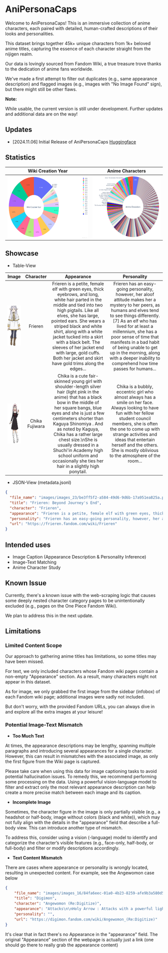 # AniPersonaCaps

Welcome to AniPersonaCaps! This is an immersive collection of anime characters, each paired with detailed, human-crafted descriptions of their looks and personalities.

This dataset brings together 45k+ unique characters from 1k+ beloved anime titles, capturing the essence of each character straight from the nijigen realm.

Our data is lovingly sourced from Fandom Wiki, a true treasure trove thanks to the dedication of anime fans worldwide.

We've made a first attempt to filter out duplicates (e.g., same appearance description) and flagged images (e.g., images with "No Image Found" sign), but there might still be other flaws.

**Note:**

While usable, the current version is still under development. Further updates and additional data are on the way!

## Updates

- [2024.11.06] Initial Release of AniPersonaCaps [Huggingface](https://huggingface.co/datasets/mrzjy/AniPersonaCaps)

## Statistics

| Wiki Creation Year                                     | Anime Characters                                     |
|--------------------------------------------------------|------------------------------------------------------|
| <img src="images/wiki_creation_year.png" height="200"> | <img src="images/anime_characters.png" height="200"> |

## Showcase

- Table-View

| Image                                                                                     | Character | Appearance | Personality |
|:-------------------------------------------------------------------------------------------:|:-----------------:|:-----------------:|:----------:|
|<img src="images/be3ff5f2-a584-49d6-9d6b-17a951ea825a.png" height="128"> | Frieren | Frieren is a petite, female elf with green eyes, thick eyebrows, and long, white hair parted in the middle and tied into two high pigtails. Like all elves, she has large, pointed ears. She wears a striped black and white shirt, along with a white jacket tucked into a skirt with a black belt. The sleeves of her jacket end with large, gold cuffs. Both her jacket and skirt have gold trims along the edges... | Frieren has an easy-going personality, however, her aloof attitude makes her a mystery to her peers, as humans and elves tend to see things differently. [7] As an elf who has lived for at least a millennium, she has a poor sense of time that manifests in a bad habit of being unable to get up in the morning, along with a deeper inability to comprehend how time passes for humans... |
|<img src="images/737835d6-eeee-43c7-88d7-74c63a71b178.png" height="128"> | Chika Fujiwara | Chika is a cute fair-skinned young girl with shoulder-length silver hair (light pink in the anime) that has a black bow in the middle of her square bangs, blue eyes and she is just a few centimeters shorter than Kaguya Shinomiya . And as noted by Kaguya, Chika has a rather large chest size.\nShe is usually dressed in a Shuchi'in Academy high school uniform and occasionally she ties her hair in a slightly high ponytail. | Chika is a bubbly, eccentric girl who almost always has a smile on her face. Always looking to have fun with her fellow student council members, she is often the one to come up with strange activities and ideas that entertain herself and the others. She is mostly oblivious to the atmosphere of the room...|

- JSON-View (metadata.jsonl)

```json
{
  "file_name": "images/images_23/be3ff5f2-a584-49d6-9d6b-17a951ea825a.png",
  "title": "Frieren: Beyond Journey's End",
  "character": "Frieren",
  "appearance": "Frieren is a petite, female elf with green eyes, thick eyebrows, and long, white hair parted in the middle and tied into two high pigtails. Like all elves, she has large, pointed ears. She wears a striped black and white shirt, along with a white jacket tucked into a skirt with a black belt. The sleeves of her jacket end with large, gold cuffs. Both her jacket and skirt have gold trims along the edges. Over her jacket, she wears a short cape that matches the white and gold theme of her jacket and skirt, and the cape includes decorative, gold accents with red jewels on each shoulder and a high collar that is fastened with a red jewel. She also wears black tights, brown boots, and a pair of gold earrings with red, teardrop-shaped jewels hanging from each earring.\nDuring her travels, Frieren carries a brown briefcase holding various magic items and personal belongings. When casting spells as a mage , she utilizes a red staff with a gold, crescent-shaped tip that holds a red jewel in its center. Her staff has gold accents and a red ribbon tied at the tip.\nIn the colder seasons, Frieren wears a high-collared and long-sleeved white dress with gold accents and buttons down the chest instead of her usual jacket, skirt, and cape. Additionally, she layers a beige coat with a flap collar and buttons over her dress and dons a blue scarf tied on the side.\nWhen she was training under Flamme a thousand years prior, Frieren let her hair down to her waist and wore simple, white dresses and brown sandals. During Frieren's solitary lifestyle after Flamme's death, she tied her hair into her typical pigtails and wore a white dress with a black belt and beige cape.",
  "personality": "Frieren has an easy-going personality, however, her aloof attitude makes her a mystery to her peers, as humans and elves tend to see things differently. [7] As an elf who has lived for at least a millennium, she has a poor sense of time that manifests in a bad habit of being unable to get up in the morning, along with a deeper inability to comprehend how time passes for humans. This is, in part, a reason for Frieren's aloof attitude, since she sees large lengths of time as too brief for her to form meaningful connections. For instance, she thought of a ten-year journey with her comrades as short and believed she knew nothing about Himmel the Hero , even up until his passing. However, following Himmel's funeral, she made the decision to get to know humans better.\nAlthough she is generally stoic, carefree, and often lacks tact, Frieren also has things she is emotionally sensitive to. She was embarrassed when others discovered her mana detection is interrupted for a fraction of a second when a spell is cast, a common error for apprentice mages that she has yet to overcome. She is sensitive to people calling her old and holds a grudge against Stark for doing so multiple times. When she is upset, she is capable of throwing a tantrum that can result in her crying for upwards of three days, scaring the other members of the Hero Party . In addition, Frieren can experience an extreme temper around once every decade, to the point where she could kill someone when provoked. [8] This rage lasts only up to 10 minutes. [9] It is also implied that she is somewhat insecure about her body, as she occasionally shows hints of jealousy over Fern's figure.",
  "url": "https://frieren.fandom.com/wiki/Frieren"
}
```

## Intended uses

- Image Caption (Appearance Description & Personality Inference)
- Image-Text Matching
- Anime Character Study

## Known Issue

Currently, there's a known issue with the web-scraping logic that causes some deeply nested character category pages to be unintentionally excluded (e.g., pages on the One Piece Fandom Wiki).

We plan to address this in the next update.

## Limitations

### Limited Content Scope

Our approach to gathering anime titles has limitations, so some titles may have been missed.

For text, we only included characters whose Fandom wiki pages contain a non-empty "Appearance" section. As a result, many characters might not appear in this dataset.

As for image, we only grabbed the first image from the sidebar (infobox) of each Fandom wiki page; additional images were sadly not included.

But don't worry, with the provided Fandom URLs, you can always dive in and explore all the extra images at your leisure!

### Potential Image-Text Mismatch

- **Too Much Text**

At times, the appearance descriptions may be lengthy, spanning multiple paragraphs and introducing several appearances for a single character. However, this can result in mismatches with the associated image, as only the first figure from the Wiki page is captured.

Please take care when using this data for image captioning tasks to avoid potential hallucination issues. To remedy this, we recommend performing some processing on the data. Using a powerful vision-language model to filter and extract only the most relevant appearance description can help create a more precise match between each image and its caption.

- **Incomplete Image**

Sometimes, the character figure in the image is only partially visible (e.g., a headshot or half-body, image without colors (black and white)), which may not fully align with the details in the "appearance" field that describe a full-body view. This can introduce another type of mismatch.

To address this, consider using a vision (-language) model to identify and categorize the character’s visible features (e.g., face-only, half-body, or full-body) and filter or modify descriptions accordingly.

- **Text Content Mismatch**

There are cases where appearance or personality is wrongly located, resulting in unexpected content. For example, see the Angewomon case below

```json
{
    "file_name": "images/images_16/84fa6eec-01a0-4b23-8259-afe9b3a580d5.jpg",
    "title": "Digimon",
    "character": "Angewomon (Re:Digitize)",
    "appearance": "Attacks\n\nHoly Arrow : Attacks with a powerful lightning-strike that is also known as \"Heaven's Punishment\". Heaven's Charm : Attacks with a certain-kill ray of light which is packed with beauty and affection, and demonstrates its strongest efficacy against the evil powers of Digimon.",
    "personality": "",
    "url": "https://digimon.fandom.com/wiki/Angewomon_(Re:Digitize)"
}
```

It's clear that in fact there's no Appearance in the "appearance" field. The original "Appearance" section of the webpage is actually just a link (one should go there to really grab the appearance content)